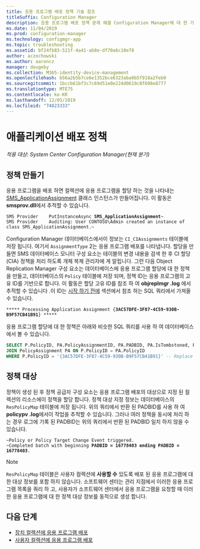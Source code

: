 ```yaml
---
title: 응용 프로그램 배포 정책 기술 참조
titleSuffix: Configuration Manager
description: 응용 프로그램 배포 정책 문제 해결 Configuration Manager에 대 한 기술 참조입니다.
ms.date: 11/04/2019
ms.prod: configuration-manager
ms.technology: configmgr-app
ms.topic: troubleshooting
ms.assetid: bf24fb83-521f-4a41-ab8e-df70a6c10e78
author: aczechowski
ms.author: aaroncz
manager: dougeby
ms.collection: M365-identity-device-management
ms.openlocfilehash: b56a2b5b7ce6e1352bce6323aba0b5f918a2feb0
ms.sourcegitcommit: 1bccb61bf3c7c69d51e0e224d0619c8f608e8777
ms.translationtype: MTE75
ms.contentlocale: ko-KR
ms.lasthandoff: 12/05/2019
ms.locfileid: "74823333"
---
```

# <a name="application-deployment-policy"></a>애플리케이션 배포 정책

*적용 대상: System Center Configuration Manager(현재 분기)*

## <a name="policy-creation"></a>정책 만들기

응용 프로그램을 배포 하면 컬렉션에 응용 프로그램을 할당 하는 것을 나타내는 [SMS_ApplicationAssignment](/sccm/develop/reference/apps/sms_applicationassignment-server-wmi-class) 클래스 인스턴스가 만들어집니다. 이 활동은 **smsprov.dll**에서 추적할 수 있습니다.

<pre><code class="lang-text">SMS Provider    PutInstanceAsync <b>SMS_ApplicationAssignment</b>~
SMS Provider    Auditing: User CONTOSO\Admin created an instance of class SMS_ApplicationAssignment.~
</code></pre>

Configuration Manager 데이터베이스에서이 정보는 `CI_CIAssignments` 테이블에 저장 됩니다. 여기서 `AssignmentType` 2는 응용 프로그램 배포를 나타냅니다. 할당을 만들면 SMS 데이터베이스 모니터 구성 요소는 테이블의 변경 내용을 검색 한 후 CI 할당 (CIA) 정책을 처리 하도록 개체 복제 관리자에 게 알립니다. 그런 다음 Object Replication Manager 구성 요소는 데이터베이스에 응용 프로그램 할당에 대 한 정책을 만들고, 데이터베이스의 `Policy` 테이블에 저장 되며, 정책 ID는 응용 프로그램의 고유 ID를 기반으로 합니다. 이 활동은 할당 고유 ID를 참조 하 여 **objreplmgr .log** 에서 추적할 수 있습니다 .이 ID는 [시작 하기 전에](/sccm/apps/understand/app-deployment-technical-reference#before-you-begin) 섹션에서 참조 하는 SQL 쿼리에서 가져올 수 있습니다.

<pre><code class="lang-text">***** Processing Application Assignment {<b>3AC57DFE-3F87-4C59-930B-B9F57CB41B91</b>} *****
</code></pre>

응용 프로그램 할당에 대 한 정책은 아래와 비슷한 SQL 쿼리를 사용 하 여 데이터베이스에서 볼 수 있습니다.

```sql
SELECT P.PolicyID, PA.PolicyAssignmentID, PA.PADBID, PA.IsTombstoned, PA.LastUpdateTime FROM Policy P
JOIN PolicyAssignment PA ON P.PolicyID = PA.PolicyID
WHERE P.PolicyID = '{3AC57DFE-3F87-4C59-930B-B9F57CB41B91}' -- Replace Assignment Unique ID
```

## <a name="policy-targeting"></a>정책 대상

정책이 생성 된 후 정책 공급자 구성 요소는 응용 프로그램 배포의 대상으로 지정 된 컬렉션의 리소스에이 정책을 할당 합니다. 정책 대상 지정 정보는 데이터베이스의 `ResPolicyMap` 테이블에 저장 됩니다. 위의 쿼리에서 반환 된 PADBID를 사용 하 여 **policypv .log**에서이 작업을 추적할 수 있습니다. 그러나 여러 정책을 동시에 처리 하는 경우 로그에 기록 된 PADBID는 위의 쿼리에서 반환 된 PADBID 일치 하지 않을 수 있습니다.

<pre><code class="lang-text">~Policy or Policy Target Change Event triggered.
~Completed batch with beginning <b>PADBID = 16778403 ending PADBID = 16778403</b>.
</code></pre>

> [!NOTE]
> `ResPolicyMap` 테이블은 사용자 컬렉션에 **사용할 수** 있도록 배포 된 응용 프로그램에 대 한 대상 정보를 포함 하지 않습니다. 소프트웨어 센터는 관리 지점에서 이러한 응용 프로그램 목록을 쿼리 하 고, 사용자가 소프트웨어 센터에서 응용 프로그램을 요청할 때 이러한 응용 프로그램에 대 한 정책 대상 정보를 동적으로 생성 합니다.

## <a name="next-steps"></a>다음 단계

- [장치 컬렉션에 응용 프로그램 배포](/sccm/apps/understand/device-deployment-technical-reference)
- [사용자 컬렉션에 응용 프로그램 배포](/sccm/apps/understand/user-deployment-technical-reference)
